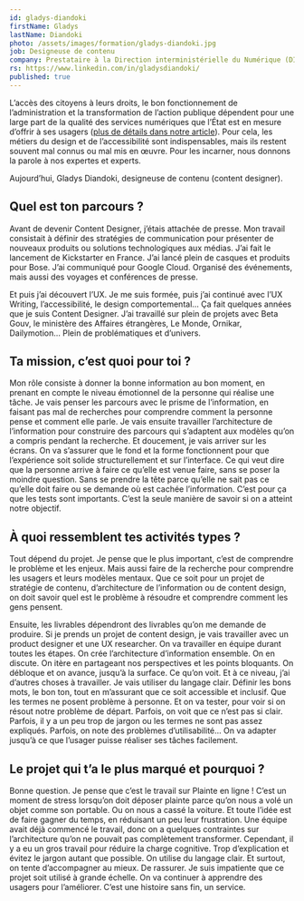 ```yaml
---
id: gladys-diandoki
firstName: Gladys
lastName: Diandoki
photo: /assets/images/formation/gladys-diandoki.jpg
job: Designeuse de contenu
company: Prestataire à la Direction interministérielle du Numérique (DINUM)
rs: https://www.linkedin.com/in/gladysdiandoki/
published: true
---
```


<p class="fr-text--lead">L’accès des citoyens à leurs droits, le bon fonctionnement de l’administration et la transformation de l’action publique dépendent pour une large part de la qualité des services numériques que l’État est en mesure d’offrir à ses usagers (<a href="/articles/2024-04-29-nos-experts-ont-la-parole/">plus de détails dans notre article</a>). Pour cela, les métiers du design et de l’accessibilité sont indispensables, mais ils restent souvent mal connus ou mal mis en œuvre. Pour les incarner, nous donnons la parole à nos expertes et experts.</p>

<p class="fr-text--lead">Aujourd’hui, Gladys Diandoki, designeuse de contenu (<span lang="en">content designer</span>).</p>

<h2 class="fr-h6">Quel est ton parcours&nbsp;?</h2>

Avant de devenir Content Designer, j&rsquo;étais attachée de presse. Mon travail consistait à définir des stratégies de communication pour présenter de nouveaux produits ou solutions technologiques aux médias. J&rsquo;ai fait le lancement de Kickstarter en France. J&rsquo;ai lancé plein de casques et produits pour Bose. J&rsquo;ai communiqué pour Google Cloud. Organisé des événements, mais aussi des voyages et conférences de presse.

Et puis j&rsquo;ai découvert l&rsquo;UX. Je me suis formée, puis j&rsquo;ai continué avec l&rsquo;UX Writing, l&rsquo;accessibilité, le design comportemental&hellip; Ça fait quelques années que je suis Content Designer. J&rsquo;ai travaillé sur plein de projets avec Beta Gouv, le ministère des Affaires étrangères, Le Monde, Ornikar, Dailymotion&hellip; Plein de problématiques et d&rsquo;univers.

<h2 class="fr-h6">Ta mission, c’est quoi pour toi&nbsp;?</h2>

Mon rôle consiste à donner la bonne information au bon moment, en prenant en compte le niveau émotionnel de la personne qui réalise une tâche. Je vais penser les parcours avec le prisme de l&rsquo;information, en faisant pas mal de recherches pour comprendre comment la personne pense et comment elle parle. Je vais ensuite travailler l&rsquo;architecture de l&rsquo;information pour construire des parcours qui s&rsquo;adaptent aux modèles qu&rsquo;on a compris pendant la recherche. Et doucement, je vais arriver sur les écrans. On va s&rsquo;assurer que le fond et la forme fonctionnent pour que l&rsquo;expérience soit solide structurellement et sur l&rsquo;interface. Ce qui veut dire que la personne arrive à faire ce qu&rsquo;elle est venue faire, sans se poser la moindre question. Sans se prendre la tête parce qu&rsquo;elle ne sait pas ce qu&rsquo;elle doit faire ou se demande où est cachée l&rsquo;information. C&rsquo;est pour ça que les tests sont importants. C&rsquo;est la seule manière de savoir si on a atteint notre objectif.

<h2 class="fr-h6">À quoi ressemblent tes activités types&nbsp;?</h2>

Tout dépend du projet. Je pense que le plus important, c&rsquo;est de comprendre le problème et les enjeux. Mais aussi faire de la recherche pour comprendre les usagers et leurs modèles mentaux. Que ce soit pour un projet de stratégie de contenu, d&rsquo;architecture de l&rsquo;information ou de content design, on doit savoir quel est le problème à résoudre et comprendre comment les gens pensent.

Ensuite, les livrables dépendront des livrables qu&rsquo;on me demande de produire. Si je prends un projet de content design, je vais travailler avec un product designer et une UX researcher. On va travailler en équipe durant toutes les étapes. On crée l&rsquo;architecture d&rsquo;information ensemble. On en discute. On itère en partageant nos perspectives et les points bloquants. On débloque et on avance, jusqu&rsquo;à la surface. Ce qu&rsquo;on voit. Et à ce niveau, j&rsquo;ai d&rsquo;autres choses à travailler.  Je vais utiliser du langage clair. Définir les bons mots, le bon ton, tout en m&rsquo;assurant que ce soit accessible et inclusif. Que les termes ne posent problème à personne. Et on va tester, pour voir si on résout notre problème de départ. Parfois, on voit que ce n&rsquo;est pas si clair. Parfois, il y a un peu trop de jargon ou les termes ne sont pas assez expliqués. Parfois, on note des problèmes d&rsquo;utilisabilité&hellip; On va adapter jusqu&rsquo;à ce que l&rsquo;usager puisse réaliser ses tâches facilement.

<h2 class="fr-h6">Le projet qui t’a le plus marqué et pourquoi&nbsp;?</h2>

Bonne question. Je pense que c’est le travail sur Plainte en ligne&nbsp;! C’est un moment de stress lorsqu’on doit déposer plainte parce qu’on nous a volé un objet comme son portable. Ou on nous a cassé la voiture. Et toute l’idée est de faire gagner du temps, en réduisant un peu leur frustration. Une équipe avait déjà commencé le travail, donc on a quelques contraintes sur l&rsquo;architecture qu&rsquo;on ne pouvait pas complètement transformer. Cependant, il y a eu un gros travail pour réduire la charge cognitive. Trop d&rsquo;explication et évitez le jargon autant que possible. On utilise du langage clair. Et surtout, on tente d’accompagner au mieux. De rassurer. Je suis impatiente que ce projet soit utilisé à grande échelle. On va continuer à apprendre des usagers pour l’améliorer. C’est une histoire sans fin, un service.
